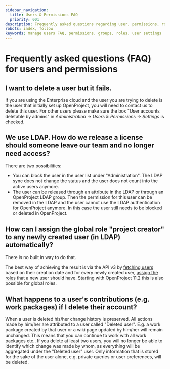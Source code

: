 ```yaml
---
sidebar_navigation:
  title: Users & Permissions FAQ
  priority: 001
description: Frequently asked questions regarding user, permissions, roles and groups
robots: index, follow
keywords: manage users FAQ, permissions, groups, roles, user settings
---
```


# Frequently asked questions (FAQ) for users and permissions

## I want to delete a user but it fails.

If you are using the Enterprise cloud and the user you are trying to delete is the user that initially set up OpenProject, you will need to contact us to delete this user. For other users please make sure the box "User accounts deletable by admins" in *Administration -> Users & Permissions -> Settings* is checked.

## We use LDAP. How do we release a license should someone leave our team and no longer need access?

There are two possibilities:

- You can block the user in the user list under "Administration". The LDAP sync does not change the status and the user does not count into the active users anymore.
- The user can be released through an attribute in the LDAP or through an OpenProject LDAP group. Then the permission for this user can be removed in the LDAP and the user cannot use the LDAP authentication for OpenProject anymore. In this case the user still needs to be blocked or deleted in OpenProject.

## How can I assign the global role "project creator" to any newly created user (in LDAP) automatically?

There is no built in way to do that.

The best way of achieving the result is via the API v3 by [fetching users](../../../api/endpoints/users/#users-users) based on their creation date and for every newly created user, [assign the roles](../../../api/endpoints/memberships/#create-membership) that a new user should have. 
Starting with OpenProject 11.2 this is also possible for global roles.

## What happens to a user's contributions (e.g. work packages) if I delete their account?

When a user is deleted his/her change history is preserved. All actions made by him/her are attributed to a user called "Deleted user". E.g. a work package created by that user or a wiki page updated by him/her will remain unchanged. This means that you can continue to work with all work packages etc.. If you delete at least two users, you will no longer be able to identify which change was made by whom, as everything will be aggregated under the "Deleted user" user. Only information that is stored for the sake of the user alone, e.g. private queries or user preferences, will be deleted.